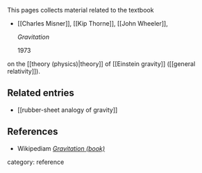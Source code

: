 
This pages collects material related to the textbook

* [[Charles Misner]], [[Kip Thorne]], [[John Wheeler]],

  _Gravitation_

  1973

on the [[theory (physics)|theory]] of [[Einstein gravity]] ([[general relativity]]).

## Related entries

* [[rubber-sheet analogy of gravity]]

## References

* Wikipediam _[Gravitation (book)](http://en.wikipedia.org/wiki/Gravitation_%28book%29)_

category: reference

